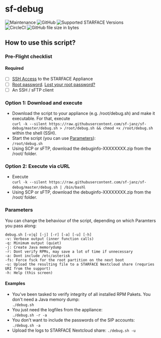 # sf-debug

![Maintenance](https://img.shields.io/maintenance/yes/2019.svg) ![GitHub](https://img.shields.io/github/license/starface-support/sf-debug.svg) ![Supported STARFACE Versions](https://img.shields.io/badge/Supported%20Versions-6.0.0.0_--_6.7.0.x-f59c00.svg)\
 ![CircleCI](https://img.shields.io/circleci/build/gh/starface-support/sf-debug/master.svg) ![GitHub file size in bytes](https://img.shields.io/github/size/starface-support/sf-debug/debug.sh.svg)

## How to use this script?

### Pre-Flight checklist

#### Required

- [ ] [SSH Access](http://wiki.starface.de/index.php/SSH) to the STARFACE Appliance
- [ ] [Root password](http://wiki.starface.de/index.php/Root_Passwort). [Lost your root password?](#fn1)
- [ ] An SSH / sFTP client

### Option 1: Download and execute

- Download the script to your appliance (e.g. /root/debug.sh) and make it executable.
For that, execute\
`curl -k --silent https://raw.githubusercontent.com/sf-janz/sf-debug/master/debug.sh > /root/debug.sh && chmod +x /root/debug.sh`\
within the shell (SSH).
- Start the script (you can use [Parameters](#Parameters)):\
`/root/debug.sh`
- Using SCP or sFTP, download the debuginfo-XXXXXXXX.zip from the /root/ folder.

### Option 2: Execute via cURL

- Execute\
`curl -k --silent https://raw.githubusercontent.com/sf-janz/sf-debug/master/debug.sh | /bin/bash`\
- Using SCP or sFTP, download the debuginfo-XXXXXXXX.zip from the /root/ folder.

### Parameters

You can change the behaviour of the script, depending on which Paramters you pass along:

```text
debug.sh [-v|q] [-j] [-r] [-a] [-u] [-h]
-v: Verbose output (inner function calls)
-q: Minimum output (quiet)
-j: Create Java memorydump
-r: Dont verify RPMs, may save a lot of time if unnecessary
-a: Dont include /etc/asterisk
-fs: Force fsck for the root partition on the next boot
-u: Upload the resulting file to a STARFACE Nextcloud share (requries URI from the support)
-h: Help (this screen)
```

#### Examples

- You've been tasked to verify integrity of all installed RPM Pakets. You don't need a Java memory dump:\
`./debug.sh`
- You just need the logfiles from the appliance:\
`./debug.sh -r -a`
- You don't want to include the passwords of the SIP accounts:\
`./debug.sh -a`
- Upload the logs to STARFACE Nextcloud share:
`./debug.sh -u`
